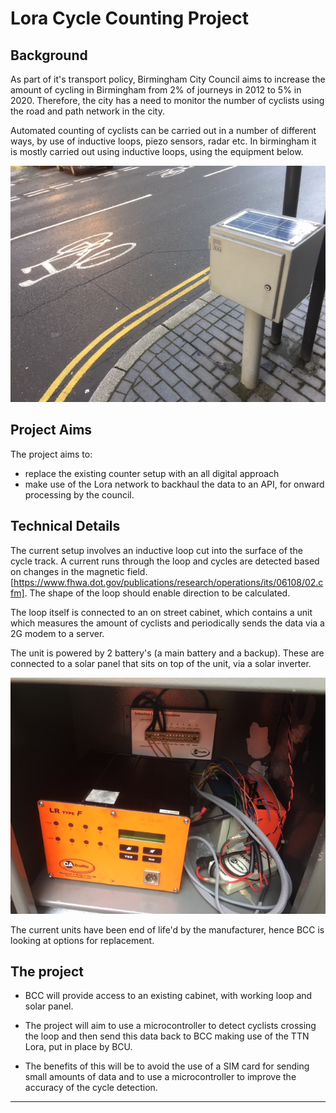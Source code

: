 # Lora Cycle Counting Project

## Background

As part of it's transport policy, Birmingham City Council aims to increase the amount of cycling in Birmingham from 2% of journeys  in 2012 to 5% in 2020. Therefore, the city has a need to monitor the number of cyclists using the road and path network in the city.

Automated counting of cyclists can be carried out in a number of different ways, by use of inductive loops, piezo sensors, radar etc. In birmingham it is mostly carried out using inductive loops, using the equipment below.

![Counter Picture](https://github.com/radforaw/cycling/blob/master/IMG_1095.JPG "A Loop Based Cycle Counter")

## Project Aims

The project aims to:
- replace the existing counter setup with an all digital approach
- make use of the Lora network to backhaul the data to an API, for onward processing by the council. 

## Technical Details

The current setup involves an inductive loop cut into the surface of the cycle track. A current runs through the loop and cycles are detected based on changes in the magnetic field. [https://www.fhwa.dot.gov/publications/research/operations/its/06108/02.cfm]. The shape of the loop should enable direction to be calculated.

The loop itself is connected to an on street cabinet, which contains a unit which measures the amount of cyclists and periodically sends the data via a 2G modem to a server.

The unit is powered by 2 battery's (a main battery and a backup). These are connected to a solar panel that sits on top of the unit, via a solar inverter.

![Counter Picture](https://github.com/radforaw/cycling/blob/master/IMG_1178.JPG "Inside the cycle counter box")

The current units have been end of life'd by the manufacturer, hence BCC is looking at options for replacement.

## The project

- BCC will provide access to an existing cabinet, with working loop and solar panel.
 
- The project will aim to use a microcontroller to detect cyclists crossing the loop and then send this data back to BCC making use of the TTN Lora, put in place by BCU.

- The benefits of this will be to avoid the use of a SIM card for sending small amounts of data and to use a microcontroller to improve the accuracy of the cycle detection.

---


